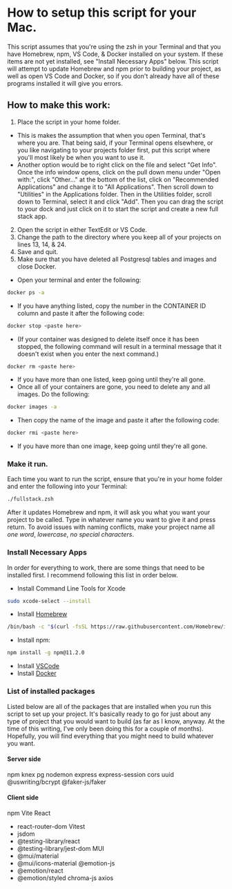 # How to setup this script for your Mac.

This script assumes that you're using the zsh in your Terminal and that you have Homebrew, npm, VS Code, & Docker installed on your system.  If these items are not yet installed, see "Install Necessary Apps" below.  This script will attempt to update Homebrew and npm prior to building your project, as well as open VS Code and Docker, so if you don't already have all of these programs installed it will give you errors.

## How to make this work:

1. Place the script in your home folder.
  - This is makes the assumption that when you open Terminal, that's where you are.  That being said, if your Terminal opens elsewhere, or you like navigating to your projects folder first, put this script where you'll most likely be when you want to use it.
  - Another option would be to right click on the file and select "Get Info".  Once the info window opens, click on the pull down menu under "Open with:", click "Other…" at the bottom of the list, click on "Recommended Applications" and change it to "All Applications".  Then scroll down to "Utilities" in the Applications folder.  Then in the Utilities folder, scroll down to Terminal, select it and click "Add".  Then you can drag the script to your dock and just click on it to start the script and create a new full stack app.
2. Open the script in either TextEdit or VS Code.
3. Change the path to the directory where you keep all of your projects on lines 13, 14, & 24.
4. Save and quit.
5. Make sure that you have deleted all Postgresql tables and images and close Docker.
- Open your terminal and enter the following:
```bash
docker ps -a
```
- If you have anything listed, copy the number in the CONTAINER ID column and paste it after the following code:
```bash
docker stop <paste here>
```
- (If your container was designed to delete itself once it has been stopped, the following command will result in a terminal message that it doesn't exist when you enter the next command.)
```bash
docker rm <paste here>
```
- If you have more than one listed, keep going until they're all gone.
- Once all of your containers are gone, you need to delete any and all images.  Do the following:
```bash
docker images -a
```
- Then copy the name of the image and paste it after the following code:
```bash
docker rmi <paste here>
```
- If you have more than one image, keep going until they're all gone.

### Make it run.

Each time you want to run the script, ensure that you're in your home folder and enter the following into your Terminal:

```bash
./fullstack.zsh
```
After it updates Homebrew and npm, it will ask you what you want your project to be called.  Type in whatever name you want to give it and press return. To avoid issues with naming conflicts, make your project name all _one word_, _lowercase_, _no special characters_.

### Install Necessary Apps

In order for everything to work, there are some things that need to be installed first.  I recommend following this list in order below.

- Install Command Line Tools for Xcode
```bash
sudo xcode-select --install
```
- Install [Homebrew](https://brew.sh)
```bash
/bin/bash -c "$(curl -fsSL https://raw.githubusercontent.com/Homebrew/install/HEAD/install.sh)"
```
- Install npm:
```bash
npm install -g npm@11.2.0
```
- Install [VSCode](https://code.visualstudio.com/download)
- Install [Docker](https://www.docker.com)

### List of installed packages
Listed below are all of the packages that are installed when you run this script to set up your project.  It's basically ready to go for just about any type of project that you would want to build (as far as I know, anyway. At the time of this writing, I've only been doing this for a couple of months).  Hopefully, you will find everything that you might need to build whatever you want.
#### Server side
npm
knex
pg
nodemon
express
express-session
cors
uuid
@uswriting/bcrypt
@faker-js/faker

#### Client side
npm
Vite React
- react-router-dom
Vitest
- jsdom
- @testing-library/react
- @testing-library/jest-dom
MUI
- @mui/material
- @mui/icons-material
@emotion-js
- @emotion/react
- @emotion/styled
chroma-js
axios
